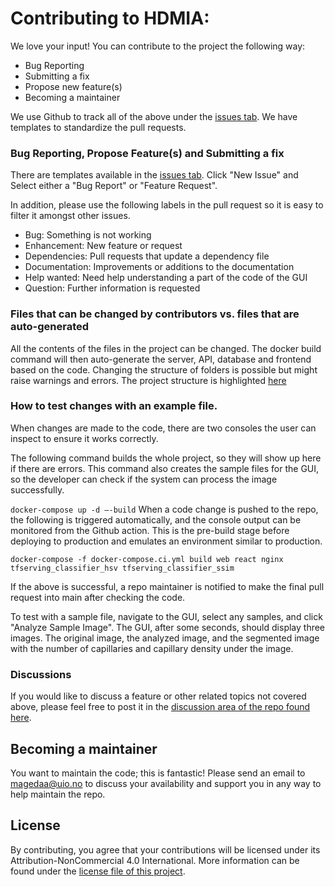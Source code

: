 # Contributing to HDMIA:

We love your input! You can contribute to the project the following way:

- Bug Reporting
- Submitting a fix
- Propose new feature(s)
- Becoming a maintainer

We use Github to track all of the above under the [issues tab](https://github.com/magedhelmy1/capillarydetection/issues).
We have templates to standardize the pull requests.

### Bug Reporting, Propose Feature(s) and Submitting a fix

There are templates available in the [issues tab](https://github.com/magedhelmy1/capillarydetection/issues).
Click "New Issue" and Select either a "Bug Report" or "Feature Request".

In addition, please use the following labels in the pull request so it is easy to filter it amongst other issues.

* Bug: Something is not working
* Enhancement: New feature or request
* Dependencies: Pull requests that update a dependency file
* Documentation: Improvements or additions to the documentation
* Help wanted: Need help understanding a part of the code of the GUI
* Question: Further information is requested

### Files that can be changed by contributors vs. files that are auto-generated

All the contents of the files in the project can be changed.
The docker build command will then auto-generate the server, API, database and frontend based on the code.
Changing the structure of folders is possible but might raise warnings and errors.
The project structure is highlighted [here](https://github.com/magedhelmy1/capillarydetection#project-structure)

### How to test changes with an example file.

When changes are made to the code, there are two consoles the user can inspect to ensure it works correctly.

The following command builds the whole project, so they will show up here if there are errors.
This command also creates the sample files for the GUI, so the developer can check if the system can process the image successfully.

` docker-compose up -d –-build
`
When a code change is pushed to the repo, the following is triggered automatically, and the console output can be monitored from the Github action.
This is the pre-build stage before deploying to production and emulates an environment similar to production.


` docker-compose -f docker-compose.ci.yml build web react nginx tfserving_classifier_hsv tfserving_classifier_ssim
`

If the above is successful, a repo maintainer is notified to make the final pull request into main after checking the code.

To test with a sample file, navigate to the GUI, select any samples, and click "Analyze Sample Image". The GUI, after some seconds, should display three images. The original image, the analyzed image, and the segmented image with the number of capillaries and
capillary density under the image.

### Discussions

If you would like to discuss a feature or other related topics not covered above, please feel free to post it in
the [discussion area of the repo found here](https://github.com/magedhelmy1/capillarydetection/discussions/41).

## Becoming a maintainer

You want to maintain the code; this is fantastic!
Please send an email to magedaa@uio.no to discuss your availability and support you in any way to help maintain the repo.

## License
By contributing, you agree that your contributions will be licensed under its Attribution-NonCommercial 4.0 International.
More information can be found under the [license file of this project](https://github.com/magedhelmy1/capillarydetection/blob/master/LICENSE.md).
